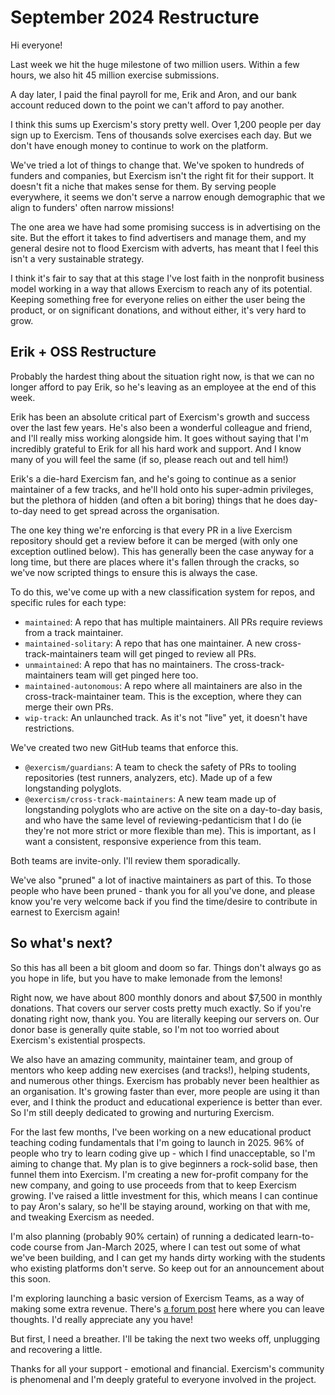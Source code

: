 # September 2024 Restructure

Hi everyone!

Last week we hit the huge milestone of two million users. 
Within a few hours, we also hit 45 million exercise submissions.

A day later, I paid the final payroll for me, Erik and Aron, and our bank account reduced down to the point we can't afford to pay another.

I think this sums up Exercism's story pretty well.
Over 1,200 people per day sign up to Exercism.
Tens of thousands solve exercises each day.
But we don't have enough money to continue to work on the platform.

We've tried a lot of things to change that. 
We've spoken to hundreds of funders and companies, but Exercism isn't the right fit for their support.
It doesn't fit a niche that makes sense for them.
By serving people everywhere, it seems we don't serve a narrow enough demographic that we align to funders' often narrow missions!

The one area we have had some promising success is in advertising on the site.
But the effort it takes to find advertisers and manage them, and my general desire not to flood Exercism with adverts, has meant that I feel this isn't a very sustainable strategy.

I think it's fair to say that at this stage I've lost faith in the nonprofit business model working in a way that allows Exercism to reach any of its potential.
Keeping something free for everyone relies on either the user being the product, or on significant donations, and without either, it's very hard to grow.

## Erik + OSS Restructure

Probably the hardest thing about the situation right now, is that we can no longer afford to pay Erik, so he's leaving as an employee at the end of this week.

Erik has been an absolute critical part of Exercism's growth and success over the last few years.
He's also been a wonderful colleague and friend, and I'll really miss working alongside him.
It goes without saying that I'm incredibly grateful to Erik for all his hard work and support.
And I know many of you will feel the same (if so, please reach out and tell him!)

Erik's a die-hard Exercism fan, and he's going to continue as a senior maintainer of a few tracks, and he'll hold onto his super-admin privileges, but the plethora of hidden (and often a bit boring) things that he does day-to-day need to get spread across the organisation.

The one key thing we're enforcing is that every PR in a live Exercism repository should get a review before it can be merged (with only one exception outlined below). 
This has generally been the case anyway for a long time, but there are places where it's fallen through the cracks, so we've now scripted things to ensure this is always the case.

To do this, we've come up with a new classification system for repos, and specific rules for each type:
- `maintained`: A repo that has multiple maintainers. All PRs require reviews from a track maintainer.
- `maintained-solitary`: A repo that has one maintainer. A new cross-track-maintainers team will get pinged to review all PRs.
- `unmaintained`: A repo that has no maintainers. The cross-track-maintainers team will get pinged here too.
- `maintained-autonomous`: A repo where all maintainers are also in the cross-track-maintainer team. This is the exception, where they can merge their own PRs.
- `wip-track`: An unlaunched track. As it's not "live" yet, it doesn't have restrictions.

We've created two new GitHub teams that enforce this.
- `@exercism/guardians`: A team to check the safety of PRs to tooling repositories (test runners, analyzers, etc). Made up of a few longstanding polyglots.
- `@exercism/cross-track-maintainers`: A new team made up of longstanding polyglots who are active on the site on a day-to-day basis, and who have the same level of reviewing-pedanticism that I do (ie they're not more strict or more flexible than me). This is important, as I want a consistent, responsive experience from this team.

Both teams are invite-only.
I'll review them sporadically.

We've also "pruned" a lot of inactive maintainers as part of this. 
To those people who have been pruned - thank you for all you've done, and please know you're very welcome back if you find the time/desire to contribute in earnest to Exercism again!

## So what's next?

So this has all been a bit gloom and doom so far. 
Things don't always go as you hope in life, but you have to make lemonade from the lemons!

Right now, we have about 800 monthly donors and about $7,500 in monthly donations.
That covers our server costs pretty much exactly. 
So if you're donating right now, thank you. 
You are literally keeping our servers on.
Our donor base is generally quite stable, so I'm not too worried about Exercism's existential prospects.

We also have an amazing community, maintainer team, and group of mentors who keep adding new exercises (and tracks!), helping students, and numerous other things.
Exercism has probably never been healthier as an organisation.
It's growing faster than ever, more people are using it than ever, and I think the product and educational experience is better than ever.
So I'm still deeply dedicated to growing and nurturing Exercism.

For the last few months, I've been working on a new educational product teaching coding fundamentals that I'm going to launch in 2025.
96% of people who try to learn coding give up - which I find unacceptable, so I'm aiming to change that.
My plan is to give beginners a rock-solid base, then funnel them into Exercism.
I'm creating a new for-profit company for the new company, and going to use proceeds from that to keep Exercism growing.
I've raised a little investment for this, which means I can continue to pay Aron's salary, so he'll be staying around, working on that with me, and tweaking Exercism as needed.

I'm also planning (probably 90% certain) of running a dedicated learn-to-code course from Jan-March 2025, where I can test out some of what we've been building, and I can get my hands dirty working with the students who existing platforms don't serve. 
So keep out for an announcement about this soon.

I'm exploring launching a basic version of Exercism Teams, as a way of making some extra revenue. 
There's [a forum post](https://forum.exercism.org/t/exercism-teams-coming-soon/12667) here where you can leave thoughts. 
I'd really appreciate any you have!

But first, I need a breather. 
I'll be taking the next two weeks off, unplugging and recovering a little.

Thanks for all your support - emotional and financial. 
Exercism's community is phenomenal and I'm deeply grateful to everyone involved in the project.